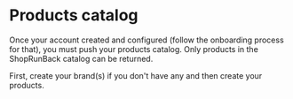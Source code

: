 # Products catalog

Once your account created and configured (follow the onboarding process for that), you must push your products catalog.
Only products in the ShopRunBack catalog can be returned.

First, create your brand(s) if you don't have any and then create your products.